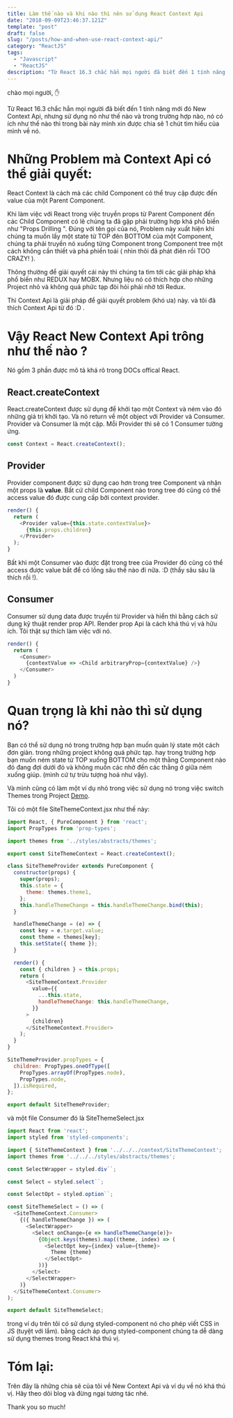 ```yaml
---
title: Làm thế nào và khi nào thì nên sử dụng React Context Api
date: "2018-09-09T23:46:37.121Z"
template: "post"
draft: false
slug: "/posts/how-and-when-use-react-context-api/"
category: "ReactJS"
tags:
  - "Javascript"
  - "ReactJS"
description: "Từ React 16.3 chắc hẳn mọi người đã biết đến 1 tính năng mới đó New Context Api, nhưng sử dụng nó như thế nào và trong trường hợp nào, nó có ích như thế nào thì trong bài này mình xin được chia sẽ 1 chút tìm hiểu của mình về nó"
---
```


chào mọi người, :hand:

Từ React 16.3 chắc hẳn mọi người đã biết đến 1 tính năng mới đó New Context Api, nhưng sử dụng nó như thế nào và trong trường hợp nào, nó có ích như thế nào thì trong bài này mình xin được chia sẽ 1 chút tìm hiểu của mình về nó.

# Những Problem mà Context Api có thể giải quyết:

React Context là cách mà các child Component có thể truy cập được đến value của một Parent Component.

Khi làm việc với React trong việc truyền props từ Parent Component đến các Child Component có lẽ chúng ta đã gặp phải trường hợp khá phổ biến như "Props Drilling ". Đúng với tên gọi của nó, Problem này xuất hiện khi chúng ta muốn lấy một state từ TOP đên BOTTOM của một Component, chúng ta phải truyền nó xuống từng Component trong Component tree một cách không cần thiết và phá phiền toái ( nhìn thôi đã phát điên rồi TOO CRAZY! ).

Thông thường để giải quyết cái này thì chúng ta tìm tới các giải pháp khá phổ biến như REDUX hay MOBX. Nhưng liệu nó có thích hợp cho những Project nhỏ và không quá phức tạp đòi hỏi phải nhờ tới Redux.

Thì Context Api là giải pháp để giải quyết problem (khó ưa) này. và tôi đã thích Context Api từ đó :D .

# Vậy React New Context Api trông như thế nào ?

Nó gồm 3 phần được mô tả khá rõ trong DOCs offical React.

## React.createContext

React.createContext được sử dụng để khởi tạo một Context và ném vào đó những giá trị khởi tạo. Và nó return về một object với Provider và Consumer. Provider và Consumer là một cặp. Mỗi Provider thì sẽ có 1 Consumer tường ứng.

```javascript
const Context = React.createContext();
```

## Provider

Provider component được sử dụng cao hơn trong tree Component và nhận một props là **value**. Bất cứ child Component nào trong tree đó cũng có thể access value đó được cung cấp bởi context provider.

```javascript
render() {
  return (
    <Provider value={this.state.contextValue}>
      {this.props.children}
    </Provider>
  );
}
```

Bất khì một Consumer vào được đặt trong tree của Provider đó cũng có thể access được value bất để có lồng sâu thế nào đi nữa. :D (thấy sâu sâu là thích rồi !).

## Consumer

Consumer sử dụng data được truyền từ Provider và hiển thì bằng cách sử dụng kỹ thuật render prop API.
Render prop Api là cách khá thú vị và hữu ích. Tôi thật sự thích làm việc với nó.

```javascript
render() {
  return (
    <Consumer>
      {contextValue => <Child arbitraryProp={contextValue} />}
    </Consumer>
  )
}
```

# Quan trọng là khi nào thì sử dụng nó?

Bạn có thể sử dụng nó trong trường hợp bạn muốn quản lý state một cách đơn giản. trong những project không quá phức tạp.
hay trong trường hợp bạn muốn ném state từ TOP xuống BOTTOM cho một thằng Component nào đó đang đợi dưới đó và không muốn các nhờ đến các thằng ở giữa ném xuống giúp. (mình cứ tự trừu tượng hoá như vậy).

Và mình cũng có làm một ví dụ nhỏ trong việc sử dụng nó trong việc switch Themes trong Project [Demo](https://vancuong.netlify.com/).

Tôi có một file SiteThemeContext.jsx như thế này:

```javascript
import React, { PureComponent } from 'react';
import PropTypes from 'prop-types';

import themes from '../styles/abstracts/themes';

export const SiteThemeContext = React.createContext();

class SiteThemeProvider extends PureComponent {
  constructor(props) {
    super(props);
    this.state = {
      theme: themes.theme1,
    };
    this.handleThemeChange = this.handleThemeChange.bind(this);
  }

  handleThemeChange = (e) => {
    const key = e.target.value;
    const theme = themes[key];
    this.setState({ theme });
  }

  render() {
    const { children } = this.props;
    return (
      <SiteThemeContext.Provider
        value={{
          ...this.state,
          handleThemeChange: this.handleThemeChange,
        }}
      >
        {children}
      </SiteThemeContext.Provider>
    );
  }
}

SiteThemeProvider.propTypes = {
  children: PropTypes.oneOfType([
    PropTypes.arrayOf(PropTypes.node),
    PropTypes.node,
  ]).isRequired,
};

export default SiteThemeProvider;
```

và một file Consumer đó là SiteThemeSelect.jsx

```javascript
import React from 'react';
import styled from 'styled-components';

import { SiteThemeContext } from '../../../context/SiteThemeContext';
import themes from '../../../styles/abstracts/themes';

const SelectWrapper = styled.div``;

const Select = styled.select``;

const SelectOpt = styled.option``;

const SiteThemeSelect = () => (
  <SiteThemeContext.Consumer>
    {({ handleThemeChange }) => (
      <SelectWrapper>
        <Select onChange={e => handleThemeChange(e)}>
          {Object.keys(themes).map((theme, index) => (
            <SelectOpt key={index} value={theme}>
              Theme {theme}
            </SelectOpt>
          ))}
        </Select>
      </SelectWrapper>
    )}
  </SiteThemeContext.Consumer>
);

export default SiteThemeSelect;
```

trong ví dụ trên tôi có sử dụng styled-component nó cho phép viết CSS in JS (tuyệt với lắm).
bằng cách áp dụng styled-component chúng ta dễ dàng sử dụng themes trong React khá thú vị.

# Tóm lại:

Trên đây là những chia sẽ của tôi về New Context Api và ví dụ về nó khá thú vị.
Hãy theo dõi blog và đừng ngại tương tác nhé.

Thank you so much!
